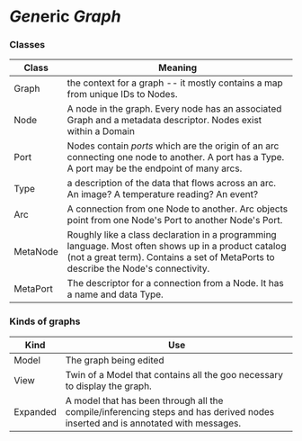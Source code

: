 # *Gen*eric *Graph*

<!---
SPDX-FileCopyrightText:  Amazon.com, Inc. or its affiliates. All Rights Reserved.
SPDX-License-Identifier: Apache-2.0
-->

### Classes

Class | Meaning
---- | -------
Graph | the context for a graph -- it mostly contains a map from unique IDs to Nodes.
Node | A node in the graph.  Every node has an associated Graph and a metadata descriptor.  Nodes exist within a Domain
Port | Nodes contain _ports_ which are the origin of an arc connecting one node to another.  A port has a Type.  A port may be the endpoint of many arcs.
Type | a description of the data that flows across an arc.  An image?  A temperature reading?  An event?  
Arc | A connection from one Node to another.  Arc objects point from one Node's Port to another Node's Port.
MetaNode | Roughly like a class declaration in a programming language.  Most often shows up in a product catalog (not a great term).  Contains a set of MetaPorts to describe the Node's connectivity.
MetaPort | The descriptor for a connection from a Node.  It has a name and data Type.


### Kinds of graphs

Kind | Use
---- | ---
Model | The graph being edited
View | Twin of a Model that contains all the goo necessary to display the graph.
Expanded | A model that has been through all the compile/inferencing steps and has derived nodes inserted and is annotated with messages.
